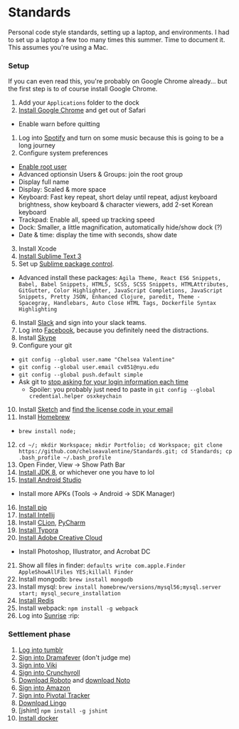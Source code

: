 # Standards
Personal code style standards, setting up a laptop, and environments. I had to set up a laptop a few too many times this summer. Time to document it. This assumes you're using a Mac.

### Setup

If you can even read this, you're probably on Google Chrome already... but the first step is to of course install Google Chrome.

1. Add your `Applications` folder to the dock
1. [Install Google Chrome](https://www.google.com/chrome/) and get out of Safari
  * Enable warn before quitting
1. Log into [Spotify](https://play.spotify.com/) and turn on some music because this is going to be a long journey
2. Configure system preferences
  * [Enable root user](https://support.apple.com/en-us/HT204012)
  * Advanced optionsin Users & Groups: join the root group
  * Display full name
  * Display: Scaled & more space
  * Keyboard: Fast key repeat, short delay until repeat, adjust keyboard brightness, show keyboard & character viewers, add 2-set Korean keyboard
  * Trackpad: Enable all, speed up tracking speed
  * Dock: Smaller, a little magnification, automatically hide/show dock (?)
  * Date & time: display the time with seconds, show date
3. Install Xcode
4. [Install Sublime Text 3](https://www.sublimetext.com/3)
5. Set up [Sublime package control](https://packagecontrol.io/installation).
  * Advanced install these packages: `Agila Theme, React ES6 Snippets, Babel, Babel Snippets, HTML5, SCSS, SCSS Snippets, HTMLAttributes, GitGutter, Color Highlighter, JavaScript Completions, JavaScript Snippets, Pretty JSON, Enhanced Clojure, paredit, Theme - Spacegray, Handlebars, Auto Close HTML Tags, Dockerfile Syntax Highlighting`
6. Install [Slack](https://slack.com/downloads) and sign into your slack teams.
7. Log into [Facebook](https://www.facebook.com/), because you definitely need the distractions.
8. Install [Skype](https://www.skype.com/en/)
9. Configure your git
  * `git config --global user.name "Chelsea Valentine"`
  * `git config --global user.email cv851@nyu.edu`
  * `git config --global push.default simple`
  * Ask git to [stop asking for your login information each time](https://help.github.com/articles/caching-your-github-password-in-git/)
    - Spoiler: you probably just need to paste in `git config --global credential.helper osxkeychain`
10. Install [Sketch](https://www.sketchapp.com/) and [find the license code in your email](https://inbox.google.com/search/sketch%20license%20thank%20you%20for%20buying%20sketch)
11. Install [Homebrew](http://brew.sh/)
  * `brew install node;`
12. `cd ~/; mkdir Workspace; mkdir Portfolio; cd Workspace; git clone https://github.com/chelseavalentine/Standards.git; cd Standards; cp .bash_profile ~/.bash_profile`
13. Open Finder, View -> Show Path Bar
14. [Install JDK 8](http://www.oracle.com/technetwork/java/javase/downloads/jdk8-downloads-2133151.html), or whichever one you have to lol
15. [Install Android Studio](https://developer.android.com/studio/index.html)
  * Install more APKs (Tools -> Android -> SDK Manager)
16. [Install pip](https://pip.pypa.io/en/stable/installing/)
17. [Install Intellij](https://www.jetbrains.com/idea/download/)
18. Install [CLion](https://www.jetbrains.com/clion/), [PyCharm](https://www.jetbrains.com/pycharm/)
19. [Install Typora](https://www.macupdate.com/app/mac/52992/typora)
20. [Install Adobe Creative Cloud](https://creative.adobe.com/products/download/creative-cloud)
  * Install Photoshop, Illustrator, and Acrobat DC
21. Show all files in finder: `defaults write com.apple.Finder AppleShowAllFiles YES;killall Finder`
22. Install mongodb: `brew install mongodb`
23. Install mysql: `brew install homebrew/versions/mysql56;mysql.server start; mysql_secure_installation`
24. [Install Redis](http://redis.io/download)
25. Install webpack: `npm install -g webpack`
26. Log into [Sunrise](https://calendar.sunrise.am/) :rip:


### Settlement phase

1. [Log into tumblr](https://www.tumblr.com/login)
2. [Sign into Dramafever](https://www.dramafever.com/) (don't judge me)
3. [Sign into Viki](https://www.viki.com/)
4. [Sign into Crunchyroll](http://www.crunchyroll.com/)
5. [Download Roboto](https://www.fontsquirrel.com/fonts/roboto) and [download Noto](https://www.fontsquirrel.com/fonts/noto-sans)
6. [Sign into Amazon](https://amazon.com)
7. [Sign into Pivotal Tracker](https://www.pivotaltracker.com/signin)
8. [Download Lingo](https://www.lingoapp.com/)
9. [jshint] `npm install -g jshint`
10. [Install docker](www.docker.com)
